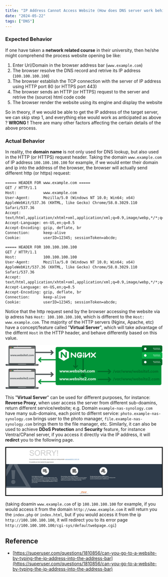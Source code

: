 ```yaml
---
title: "IP Address Cannot Access Website (How does DNS server work behind the theme to protect your website)"
date: "2024-05-22"
tags: ["DNS"]
---
```




### Expected Behavior

If one have taken a **network related course** in their university, then he/she might comprehend the process website opening be like:
1. Enter Url/Domain in the browser address bar (`www.example.com`)
2. The browser resolve the DNS record and retrive its IP address (`100.100.100.100`)
3. The browser establish the TCP connection with the server of IP address using HTTP port 80 (or HTTPS port 443)
4. The browser sends an HTTP (or HTTPS) request to the server and retrive the (source) html code code
5. The browser render the website using its engine and display the website

So in theory, if we would be able to get the IP address of the target server, we can skip step 1, and everything else would work as anticipated as above ?
**WRONG !** There are many other factors affecting the certain details of the above process.



### Actual Behavior

In reality, the **domain name** is not only used for DNS lookup, but also used in the HTTP (or HTTPS) request header. Taking the domain `www.example.com` of IP address `100.100.100.100` for example, if we would enter their domain and ip into the address of the browser, the browser will actually send different http (or https) request:

```
===== HEADER FOR www.example.com =====
GET / HTTP/1.1
Host:            www.example.com
User-Agent:      Mozilla/5.0 (Windows NT 10.0; Win64; x64) AppleWebKit/537.36 (KHTML, like Gecko) Chrome/58.0.3029.110 Safari/537.36
Accept:          text/html,application/xhtml+xml,application/xml;q=0.9,image/webp,*/*;q=0.8
Accept-Language: en-US,en;q=0.5
Accept-Encoding: gzip, deflate, br
Connection:      keep-alive
Cookie:          userID=12345; sessionToken=abcde;
```

```
===== HEADER FOR 100.100.100.100
GET / HTTP/1.1
Host:            100.100.100.100
User-Agent:      Mozilla/5.0 (Windows NT 10.0; Win64; x64) AppleWebKit/537.36 (KHTML, like Gecko) Chrome/58.0.3029.110 Safari/537.36
Accept:          text/html,application/xhtml+xml,application/xml;q=0.9,image/webp,*/*;q=0.8
Accept-Language: en-US,en;q=0.5
Accept-Encoding: gzip, deflate, br
Connection:      keep-alive
Cookie:          userID=12345; sessionToken=abcde;
```

Notice that the http request send by the browser accessing the website via ip adress has `Host: 100.100.100.100`, which is different to the `Host: www.example.com`. The majority of the HTTP servers (Nginx, Apache, etc) have a concept/feature called "**Virtual Server**", which will take advantage of the differnt `Host` in the HTTP header, and behave differently based on this value.

![How to Create Nginx Virtual Host (Server Block)](nginx-virtual-host-how-does-it-works.png)

This "**Virtual Server**" can be used for different purposes, for instance: **Reverse Proxy**, when user access the server from different sub-doamins, return different service/website; e.g. Domain `example-nas-synology.com` have many sub-domains, each point to differnt service: `photo.example-nas-synology.com` brings user to the photo manager, `file.example-nas-synology.com` brings them to the file manager, etc. Similarly, it can also be used to achieve **DDoS Protection** and **Security** feature, for instance Ventra/CPanel server, if you access it directly via the IP address, it will **redirct** you to the following page.

![2024-05-22T112457](2024-05-22T112457.png)

(taking doamin `www.example.com` of ip  `100.100.100.100` for example, if you would access it from the domain `http://www.example.com` it will return you the `index.php` or `index.html`, but if you would access it from the ip `http://100.100.100.100`, it will redirect you to its error page `http://100.100.100.100/cgi-sys/defaultwebpage.cgi`)





## Reference
- [https://superuser.com/questions/1810856/can-you-go-to-a-website-by-typing-the-ip-address-into-the-address-bar](https://superuser.com/questions/1810856/can-you-go-to-a-website-by-typing-the-ip-address-into-the-address-bar)